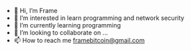 - 👋 Hi, I’m Frame
- 👀 I’m interested in learn programming and network security
- 🌱 I’m currently learning programming
- 💞️ I’m looking to collaborate on ...
- 📫 How to reach me framebitcoin@gmail.com

<!---
Frame/Frame3 is a ✨ special ✨ repository because its `README.md` (this file) appears on your GitHub profile.
You can click the Preview link to take a look at your changes.
--->
